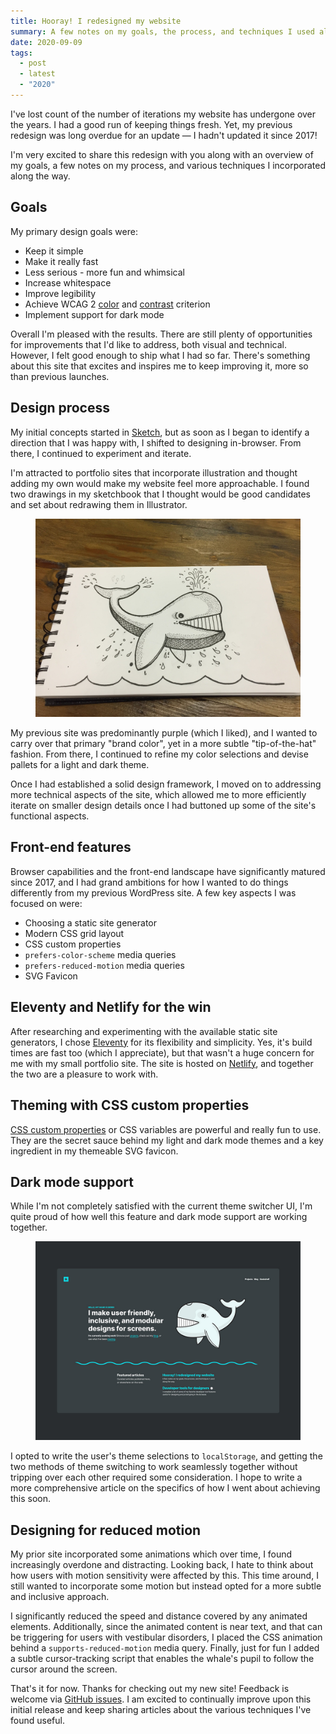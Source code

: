 ```yaml
---
title: Hooray! I redesigned my website
summary: A few notes on my goals, the process, and techniques I used along the way. 
date: 2020-09-09
tags:
  - post
  - latest
  - "2020"
---
```


I've lost count of the number of iterations my website has undergone over the years. I had a good run of keeping things fresh. Yet, my previous redesign was long overdue for an update — I hadn't updated it since 2017!

I'm very excited to share this redesign with you along with an overview of my goals, a few notes on my process, and various techniques I incorporated along the way.

## Goals

My primary design goals were:

- Keep it simple
- Make it really fast
- Less serious - more fun and whimsical
- Increase whitespace
- Improve legibility
- Achieve WCAG 2 [color](https://www.w3.org/TR/WCAG21/#use-of-color) and [contrast](https://www.w3.org/TR/WCAG21/#contrast-minimum) criterion
- Implement support for dark mode

Overall I'm pleased with the results. There are still plenty of opportunities for improvements that I'd like to address, both visual and technical. However, I felt good enough to ship what I had so far. There's something about this site that excites and inspires me to keep improving it, more so than previous launches.

## Design process
My initial concepts started in [Sketch](https://www.sketch.com/), but as soon as I began to identify a direction that I was happy with, I shifted to designing in-browser. From there, I continued to experiment and iterate.

I'm attracted to portfolio sites that incorporate illustration and thought adding my own would make my website feel more approachable. I found two drawings in my sketchbook that I thought would be good candidates and set about redrawing them in Illustrator.

<figure class="u-releaseWide u-padEnds03">
  <img src="/static/img/posts/whale-sketch.jpg">
</figure>

My previous site was predominantly purple (which I liked), and I wanted to carry over that primary "brand color", yet in a more subtle "tip-of-the-hat" fashion. From there, I continued to refine my color selections and devise pallets for a light and dark theme.

Once I had established a solid design framework, I moved on to addressing more technical aspects of the site, which allowed me to more efficiently iterate on smaller design details once I had buttoned up some of the site's functional aspects.

## Front-end features
Browser capabilities and the front-end landscape have significantly matured since 2017, and I had grand ambitions for how I wanted to do things differently from my previous WordPress site. A few key aspects I was focused on were:

- Choosing a static site generator
- Modern CSS grid layout
- CSS custom properties
- `prefers-color-scheme` media queries
- `prefers-reduced-motion` media queries
- SVG Favicon

## Eleventy and Netlify for the win
After researching and experimenting with the available static site generators, I chose [Eleventy](https://www.11ty.dev/) for its flexibility and simplicity. Yes, it's build times are fast too (which I appreciate), but that wasn't a huge concern for me with my small portfolio site. The site is hosted on [Netlify](https://www.netlify.com/), and together the two are a pleasure to work with.

## Theming with CSS custom properties
[CSS custom properties](https://developer.mozilla.org/en-US/docs/Web/CSS/--*) or CSS variables are powerful and really fun to use. They are the secret sauce behind my light and dark mode themes and a key ingredient in my themeable SVG favicon.

## Dark mode support
While I'm not completely satisfied with the current theme switcher UI, I'm quite proud of how well this feature and dark mode support are working together.

<figure class="u-releaseWide u-padEnds03">
  <img src="/static/img/posts/2020-website-darkmode.jpg">
</figure>

I opted to write the user's theme selections to `localStorage`, and getting the two methods of theme switching to work seamlessly together without tripping over each other required some consideration. I hope to write a more comprehensive article on the specifics of how I went about achieving this soon.

## Designing for reduced motion
My prior site incorporated some animations which over time, I found increasingly overdone and distracting. Looking back, I hate to think about how users with motion sensitivity were affected by this. This time around, I still wanted to incorporate some motion but instead opted for a more subtle and inclusive approach.

I significantly reduced the speed and distance covered by any animated elements. Additionally, since the animated content is near text, and that can be triggering for users with vestibular disorders, I placed the CSS animation behind a `supports-reduced-motion` media query. Finally, just for fun I added a subtle cursor-tracking script that enables the whale's pupil to follow the cursor around the screen.

That's it for now. Thanks for checking out my new site! Feedback is welcome via [GitHub issues](https://github.com/derekshirk/personal-site-2020/issues). I am excited to continually improve upon this initial release and keep sharing articles about the various techniques I've found useful.